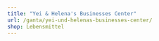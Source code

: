 ```yaml
---
title: "Yei & Helena's Businesses Center"
url: /ganta/yei-und-helenas-businesses-center/
shop: Lebensmittel
---
```

